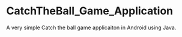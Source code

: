 # CatchTheBall_Game_Application

A very simple Catch the ball game applicaiton in Android using Java.
